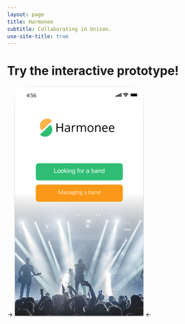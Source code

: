 ```yaml
---
layout: page
title: Harmonee
subtitle: Collaborating in Unison.
use-site-title: true
---
```

# Try the interactive prototype!


-> [<img src="/img/HarmoneeLanding.PNG">](https://projects.invisionapp.com/prototype/Harmonee-HIFI-ck3bu5fl200asdp01snod0bgk/play/1e10f1e4) <-
